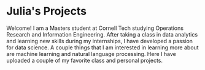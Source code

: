 # Julia's Projects
Welcome! I am a Masters student at Cornell Tech studying Operations Research and Information Engineering. After taking a class in data analytics and learning new skills during my internships, I have developed a passion for data science. A couple things that I am interested in learning more about are machine learning and natural language processing. Here I have uploaded a couple of my favorite class and personal projects. 
